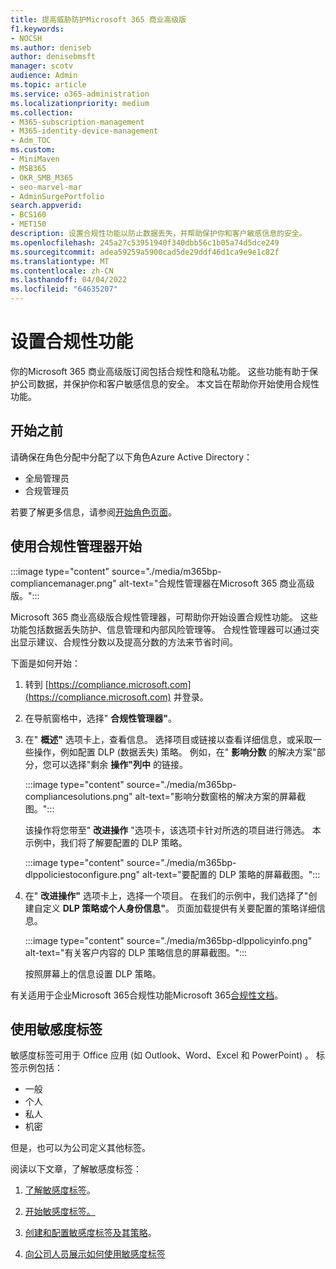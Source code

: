 ```yaml
---
title: 提高威胁防护Microsoft 365 商业高级版
f1.keywords:
- NOCSH
ms.author: deniseb
author: denisebmsft
manager: scotv
audience: Admin
ms.topic: article
ms.service: o365-administration
ms.localizationpriority: medium
ms.collection:
- M365-subscription-management
- M365-identity-device-management
- Adm_TOC
ms.custom:
- MiniMaven
- MSB365
- OKR_SMB_M365
- seo-marvel-mar
- AdminSurgePortfolio
search.appverid:
- BCS160
- MET150
description: 设置合规性功能以防止数据丢失，并帮助保护你和客户敏感信息的安全。
ms.openlocfilehash: 245a27c53951940f340dbb56c1b05a74d5dce249
ms.sourcegitcommit: adea59259a5900cad5de29ddf46d1ca9e9e1c82f
ms.translationtype: MT
ms.contentlocale: zh-CN
ms.lasthandoff: 04/04/2022
ms.locfileid: "64635207"
---
```

# <a name="set-up-compliance-features"></a>设置合规性功能

你的Microsoft 365 商业高级版订阅包括合规性和隐私功能。 这些功能有助于保护公司数据，并保护你和客户敏感信息的安全。 本文旨在帮助你开始使用合规性功能。

## <a name="before-you-begin"></a>开始之前

请确保在角色分配中分配了以下角色Azure Active Directory：

- 全局管理员
- 合规管理员

若要了解更多信息，请参阅[开始角色页面](../admin/add-users/admin-roles-page.md)。

## <a name="use-compliance-manager-to-get-started"></a>使用合规性管理器开始

:::image type="content" source="./media/m365bp-compliancemanager.png" alt-text="合规性管理器在Microsoft 365 商业高级版。":::

Microsoft 365 商业高级版合规性管理器，可帮助你开始设置合规性功能。 这些功能包括数据丢失防护、信息管理和内部风险管理等。 合规性管理器可以通过突出显示建议、合规性分数以及提高分数的方法来节省时间。

下面是如何开始：

1. 转到 [https://compliance.microsoft.com](https://compliance.microsoft.com) 并登录。

2. 在导航窗格中，选择" **合规性管理器"**。

3. 在" **概述"** 选项卡上，查看信息。 选择项目或链接以查看详细信息，或采取一些操作，例如配置 DLP (数据丢失) 策略。 例如，在" **影响分数** 的解决方案"部分，您可以选择"剩余 **操作"列中** 的链接。

   :::image type="content" source="./media/m365bp-compliancesolutions.png" alt-text="影响分数窗格的解决方案的屏幕截图。":::

   该操作将您带至" **改进操作** "选项卡，该选项卡针对所选的项目进行筛选。 本示例中，我们将了解要配置的 DLP 策略。

   :::image type="content" source="./media/m365bp-dlppoliciestoconfigure.png" alt-text="要配置的 DLP 策略的屏幕截图。":::

4. 在" **改进操作"** 选项卡上，选择一个项目。 在我们的示例中，我们选择了"创建自定义 **DLP 策略或个人身份信息"**。 页面加载提供有关要配置的策略详细信息。

   :::image type="content" source="./media/m365bp-dlppolicyinfo.png" alt-text="有关客户内容的 DLP 策略信息的屏幕截图。":::

   按照屏幕上的信息设置 DLP 策略。

有关适用于企业Microsoft 365合规性功能Microsoft 365[合规性文档](../compliance/index.yml)。

## <a name="use-sensitivity-labels"></a>使用敏感度标签

敏感度标签可用于 Office 应用 (如 Outlook、Word、Excel 和 PowerPoint) 。 标签示例包括：

- 一般
- 个人
- 私人
- 机密

但是，也可以为公司定义其他标签。

阅读以下文章，了解敏感度标签：

1. [了解敏感度标签](../compliance/sensitivity-labels.md)。

2. [开始敏感度标签。](../compliance/get-started-with-sensitivity-labels.md)

3. [创建和配置敏感度标签及其策略](../compliance/create-sensitivity-labels.md)。

4. [向公司人员展示如何使用敏感度标签](https://support.microsoft.com/office/apply-sensitivity-labels-to-your-files-and-email-in-office-2f96e7cd-d5a4-403b-8bd7-4cc636bae0f9)